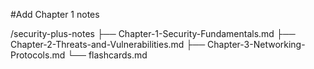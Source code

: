 #Add Chapter 1 notes

/security-plus-notes
  ├── Chapter-1-Security-Fundamentals.md
  ├── Chapter-2-Threats-and-Vulnerabilities.md
  ├── Chapter-3-Networking-Protocols.md
  └── flashcards.md

